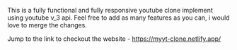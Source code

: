 This is a fully functional and fully responsive youtube clone implement using youtube v_3 api. Feel free to add as many features as you can, i would love to merge the changes.

Jump to the link to checkout the website - https://myyt-clone.netlify.app/
